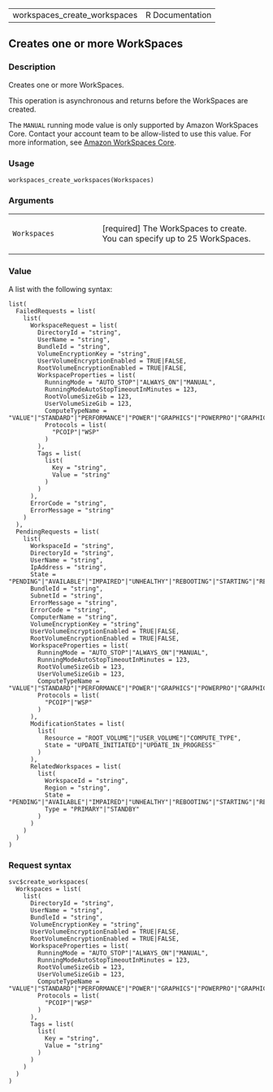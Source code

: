 <table style="width: 100%;">
<tbody>
<tr class="odd">
<td>workspaces_create_workspaces</td>
<td style="text-align: right;">R Documentation</td>
</tr>
</tbody>
</table>

## Creates one or more WorkSpaces

### Description

Creates one or more WorkSpaces.

This operation is asynchronous and returns before the WorkSpaces are
created.

The `MANUAL` running mode value is only supported by Amazon WorkSpaces
Core. Contact your account team to be allow-listed to use this value.
For more information, see [Amazon WorkSpaces
Core](https://aws.amazon.com/workspaces/core/).

### Usage

    workspaces_create_workspaces(Workspaces)

### Arguments

<table>
<colgroup>
<col style="width: 35%" />
<col style="width: 65%" />
</colgroup>
<tbody>
<tr class="odd">
<td><code
id="workspaces_create_workspaces_:_Workspaces">Workspaces</code></td>
<td><p>[required] The WorkSpaces to create. You can specify up to 25
WorkSpaces.</p></td>
</tr>
</tbody>
</table>

### Value

A list with the following syntax:

    list(
      FailedRequests = list(
        list(
          WorkspaceRequest = list(
            DirectoryId = "string",
            UserName = "string",
            BundleId = "string",
            VolumeEncryptionKey = "string",
            UserVolumeEncryptionEnabled = TRUE|FALSE,
            RootVolumeEncryptionEnabled = TRUE|FALSE,
            WorkspaceProperties = list(
              RunningMode = "AUTO_STOP"|"ALWAYS_ON"|"MANUAL",
              RunningModeAutoStopTimeoutInMinutes = 123,
              RootVolumeSizeGib = 123,
              UserVolumeSizeGib = 123,
              ComputeTypeName = "VALUE"|"STANDARD"|"PERFORMANCE"|"POWER"|"GRAPHICS"|"POWERPRO"|"GRAPHICSPRO"|"GRAPHICS_G4DN"|"GRAPHICSPRO_G4DN",
              Protocols = list(
                "PCOIP"|"WSP"
              )
            ),
            Tags = list(
              list(
                Key = "string",
                Value = "string"
              )
            )
          ),
          ErrorCode = "string",
          ErrorMessage = "string"
        )
      ),
      PendingRequests = list(
        list(
          WorkspaceId = "string",
          DirectoryId = "string",
          UserName = "string",
          IpAddress = "string",
          State = "PENDING"|"AVAILABLE"|"IMPAIRED"|"UNHEALTHY"|"REBOOTING"|"STARTING"|"REBUILDING"|"RESTORING"|"MAINTENANCE"|"ADMIN_MAINTENANCE"|"TERMINATING"|"TERMINATED"|"SUSPENDED"|"UPDATING"|"STOPPING"|"STOPPED"|"ERROR",
          BundleId = "string",
          SubnetId = "string",
          ErrorMessage = "string",
          ErrorCode = "string",
          ComputerName = "string",
          VolumeEncryptionKey = "string",
          UserVolumeEncryptionEnabled = TRUE|FALSE,
          RootVolumeEncryptionEnabled = TRUE|FALSE,
          WorkspaceProperties = list(
            RunningMode = "AUTO_STOP"|"ALWAYS_ON"|"MANUAL",
            RunningModeAutoStopTimeoutInMinutes = 123,
            RootVolumeSizeGib = 123,
            UserVolumeSizeGib = 123,
            ComputeTypeName = "VALUE"|"STANDARD"|"PERFORMANCE"|"POWER"|"GRAPHICS"|"POWERPRO"|"GRAPHICSPRO"|"GRAPHICS_G4DN"|"GRAPHICSPRO_G4DN",
            Protocols = list(
              "PCOIP"|"WSP"
            )
          ),
          ModificationStates = list(
            list(
              Resource = "ROOT_VOLUME"|"USER_VOLUME"|"COMPUTE_TYPE",
              State = "UPDATE_INITIATED"|"UPDATE_IN_PROGRESS"
            )
          ),
          RelatedWorkspaces = list(
            list(
              WorkspaceId = "string",
              Region = "string",
              State = "PENDING"|"AVAILABLE"|"IMPAIRED"|"UNHEALTHY"|"REBOOTING"|"STARTING"|"REBUILDING"|"RESTORING"|"MAINTENANCE"|"ADMIN_MAINTENANCE"|"TERMINATING"|"TERMINATED"|"SUSPENDED"|"UPDATING"|"STOPPING"|"STOPPED"|"ERROR",
              Type = "PRIMARY"|"STANDBY"
            )
          )
        )
      )
    )

### Request syntax

    svc$create_workspaces(
      Workspaces = list(
        list(
          DirectoryId = "string",
          UserName = "string",
          BundleId = "string",
          VolumeEncryptionKey = "string",
          UserVolumeEncryptionEnabled = TRUE|FALSE,
          RootVolumeEncryptionEnabled = TRUE|FALSE,
          WorkspaceProperties = list(
            RunningMode = "AUTO_STOP"|"ALWAYS_ON"|"MANUAL",
            RunningModeAutoStopTimeoutInMinutes = 123,
            RootVolumeSizeGib = 123,
            UserVolumeSizeGib = 123,
            ComputeTypeName = "VALUE"|"STANDARD"|"PERFORMANCE"|"POWER"|"GRAPHICS"|"POWERPRO"|"GRAPHICSPRO"|"GRAPHICS_G4DN"|"GRAPHICSPRO_G4DN",
            Protocols = list(
              "PCOIP"|"WSP"
            )
          ),
          Tags = list(
            list(
              Key = "string",
              Value = "string"
            )
          )
        )
      )
    )
